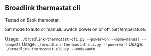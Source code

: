 ## Broadlink thermastat cli

Tested on Beok themostat.

Set mode to auto or manual.
Switch power on or off.
Set temperature.

Usage: ```./broadlink-thermostat-cli.py --power=on --mode=manual --temp=22```
Usage: ```./broadlink-thermostat-cli.py --power=off```
Usage: ```./broadlink-thermostat-cli.py --mode=auto```